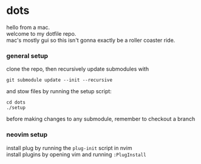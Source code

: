 # dots

hello from a mac.  
welcome to my dotfile repo.  
mac's mostly gui so this isn't gonna exactly be a roller coaster ride.

### general setup
clone the repo, then recursively update submodules with
```
git submodule update --init --recursive
```
and stow files by running the setup script:
```
cd dots
./setup
```
before making changes to any submodule, remember to checkout a branch

### neovim setup

install plug by running the `plug-init` script in nvim  
install plugins by opening vim and running `:PlugInstall`
